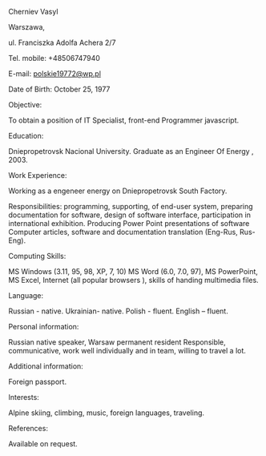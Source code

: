 Cherniev Vasyl

Warszawa,

 ul. Franciszka Adolfa Achera 2/7

Tel. mobile: +48506747940

E-mail: polskie19772@wp.pl

Date of Birth: October 25, 1977

Objective:

To obtain a position of IT Specialist,  front-end Programmer javascript.

Education:

Dniepropetrovsk Nacional University. Graduate as an Engineer Of Energy , 2003.

Work Experience:

Working as a engeneer energy on Dniepropetrovsk South Factory.

Responsibilities: programming, supporting, of end-user system, preparing documentation for software, design of software interface, participation in international exhibition. Producing Power Point presentations of software Computer articles, software and documentation translation (Eng-Rus, Rus-Eng). 

Computing Skills:

MS Windows (3.11, 95, 98, XP, 7, 10) MS Word (6.0, 7.0, 97), MS PowerPoint, MS Excel, Internet (all popular browsers ), skills of handing multimedia files.

Language:

Russian - native.
Ukrainian- native.
Polish - fluent.
English – fluent.

Personal information:

Russian native speaker, Warsaw permanent resident Responsible, communicative, work well individually and in team, willing to travel a lot.

Additional information:

Foreign passport.

Interests:

Alpine skiing, climbing, music, foreign languages, traveling.

References:

Available on request.
